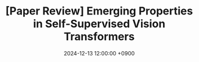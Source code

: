 ---
title: "[Paper Review] Emerging Properties in Self-Supervised Vision Transformers"
date: 2024-12-13 12:00:00 +0900
categories: ["Paper Review", "Self-Supervised Learning"]
tags: ["paper review", "dino"]
use_math: true
---